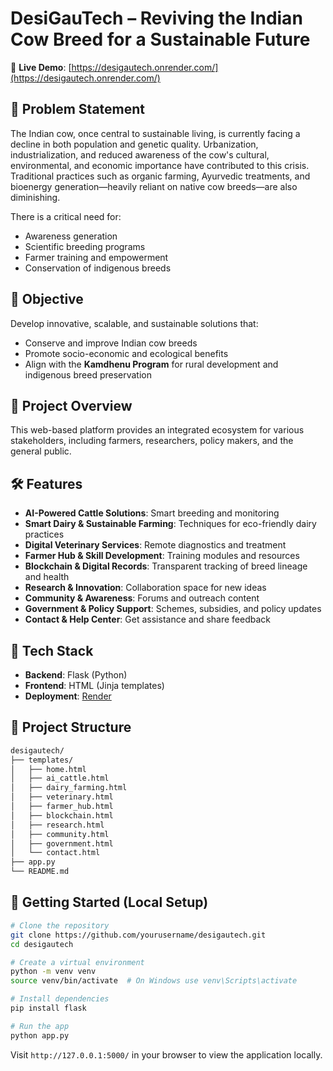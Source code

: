 # DesiGauTech – Reviving the Indian Cow Breed for a Sustainable Future

🚀 **Live Demo**: [https://desigautech.onrender.com/](https://desigautech.onrender.com/)

## 🐄 Problem Statement

The Indian cow, once central to sustainable living, is currently facing a decline in both population and genetic quality. Urbanization, industrialization, and reduced awareness of the cow's cultural, environmental, and economic importance have contributed to this crisis. Traditional practices such as organic farming, Ayurvedic treatments, and bioenergy generation—heavily reliant on native cow breeds—are also diminishing.

There is a critical need for:
- Awareness generation
- Scientific breeding programs
- Farmer training and empowerment
- Conservation of indigenous breeds

## 🎯 Objective

Develop innovative, scalable, and sustainable solutions that:
- Conserve and improve Indian cow breeds
- Promote socio-economic and ecological benefits
- Align with the **Kamdhenu Program** for rural development and indigenous breed preservation

## 🧠 Project Overview

This web-based platform provides an integrated ecosystem for various stakeholders, including farmers, researchers, policy makers, and the general public.

## 🛠️ Features

- **AI-Powered Cattle Solutions**: Smart breeding and monitoring
- **Smart Dairy & Sustainable Farming**: Techniques for eco-friendly dairy practices
- **Digital Veterinary Services**: Remote diagnostics and treatment
- **Farmer Hub & Skill Development**: Training modules and resources
- **Blockchain & Digital Records**: Transparent tracking of breed lineage and health
- **Research & Innovation**: Collaboration space for new ideas
- **Community & Awareness**: Forums and outreach content
- **Government & Policy Support**: Schemes, subsidies, and policy updates
- **Contact & Help Center**: Get assistance and share feedback

## 🧱 Tech Stack

- **Backend**: Flask (Python)
- **Frontend**: HTML (Jinja templates)
- **Deployment**: [Render](https://render.com)

## 📁 Project Structure

```bash
desigautech/
├── templates/
│   ├── home.html
│   ├── ai_cattle.html
│   ├── dairy_farming.html
│   ├── veterinary.html
│   ├── farmer_hub.html
│   ├── blockchain.html
│   ├── research.html
│   ├── community.html
│   ├── government.html
│   └── contact.html
├── app.py
└── README.md
```

## 🚀 Getting Started (Local Setup)

```bash
# Clone the repository
git clone https://github.com/yourusername/desigautech.git
cd desigautech

# Create a virtual environment
python -m venv venv
source venv/bin/activate  # On Windows use venv\Scripts\activate

# Install dependencies
pip install flask

# Run the app
python app.py
```

Visit `http://127.0.0.1:5000/` in your browser to view the application locally.
